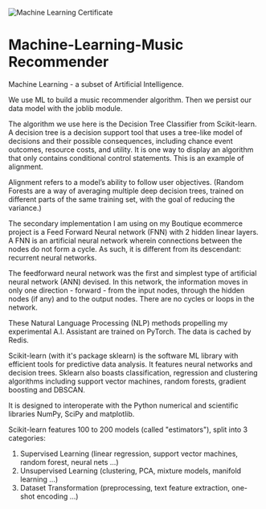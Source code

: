 ![Machine Learning Certificate](https://user-images.githubusercontent.com/96743401/173188516-cbc43764-829c-44a3-969d-a4fdf2cb5dc9.png)
# Machine-Learning-Music Recommender

Machine Learning - a subset of Artificial Intelligence.

We use ML to build a music recommender algorithm. Then we persist our data model with the joblib module. 

The algorithm we use here is the Decision Tree Classifier from Scikit-learn. 
A decision tree is a decision support tool that uses a tree-like model of decisions and their possible consequences, including chance event outcomes, resource costs, and utility. It is one way to display an algorithm that only contains conditional control statements. This is an example of alignment.

Alignment refers to a model’s ability to follow user objectives. (Random Forests are a way of averaging multiple deep decision trees, trained on different parts of the same training set, with the goal of reducing the variance.)

The secondary implementation I am using on my Boutique ecommerce project is a Feed Forward Neural network (FNN) with 2 hidden linear layers.
A FNN is an artificial neural network wherein connections between the nodes do not form a cycle. As such, it is different from its descendant: recurrent neural networks.

The feedforward neural network was the first and simplest type of artificial neural network (ANN) devised. In this network, the information moves in only one direction - forward - from the input nodes, through the hidden nodes (if any) and to the output nodes. There are no cycles or loops in the network.

These Natural Language Processing (NLP) methods propelling my experimental A.I. Assistant are trained on PyTorch. The data is cached by Redis.

Scikit-learn (with it's package sklearn) is the software ML library with efficient tools for predictive data analysis. It features neural networks and decision trees. Sklearn also boasts classification, regression and clustering algorithms including support vector machines, random forests, gradient boosting and DBSCAN.

It is designed to interoperate with the Python numerical and scientific libraries NumPy, SciPy and matplotlib. 

Scikit-learn features 100 to 200 models (called "estimators"), split into 3 categories:

1. Supervised Learning (linear regression, support vector machines, random forest, neural nets ...)
2. Unsupervised Learning (clustering, PCA, mixture models, manifold learning ...)
3. Dataset Transformation (preprocessing, text feature extraction, one-shot encoding ...)


